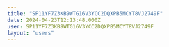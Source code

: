 ```yaml
---
title: "SP11YF7Z3KB9WTG16V3YCC2DQXPB5MCYT8VJ2749F"
date: 2024-04-23T12:13:48.000Z
user: SP11YF7Z3KB9WTG16V3YCC2DQXPB5MCYT8VJ2749F
layout: "users"
---
```

    
